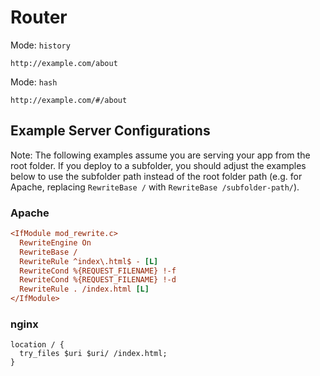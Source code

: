 # Router

Mode: `history`

```text
http://example.com/about
```

Mode: `hash`

```text
http://example.com/#/about
```

## Example Server Configurations

Note: The following examples assume you are serving your app from the root folder. If you deploy to a subfolder, you should adjust the examples below to use the subfolder path instead of the root folder path (e.g. for Apache, replacing `RewriteBase /` with `RewriteBase /subfolder-path/`).

### Apache

```ini
<IfModule mod_rewrite.c>
  RewriteEngine On
  RewriteBase /
  RewriteRule ^index\.html$ - [L]
  RewriteCond %{REQUEST_FILENAME} !-f
  RewriteCond %{REQUEST_FILENAME} !-d
  RewriteRule . /index.html [L]
</IfModule>
```

### nginx

```ìnit
location / {
  try_files $uri $uri/ /index.html;
}
```

